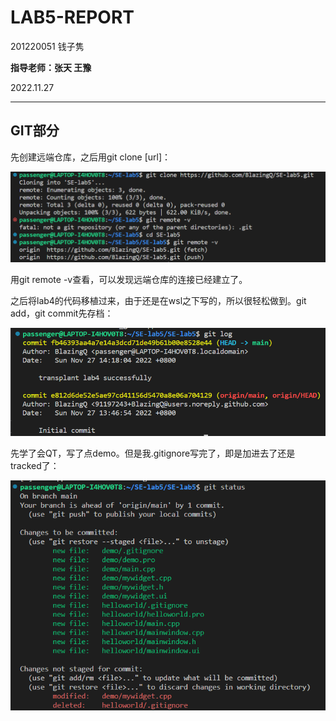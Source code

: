 # LAB5-REPORT

201220051 钱子隽

**指导老师：张天 王豫**

2022.11.27

---



## GIT部分

先创建远端仓库，之后用git clone [url]：

![image-20221127142223058](image-20221127142223058.png)

用git remote -v查看，可以发现远端仓库的连接已经建立了。

之后将lab4的代码移植过来，由于还是在wsl之下写的，所以很轻松做到。git add，git commit先存档：

![image-20221127142617464](image-20221127142617464.png)

先学了会QT，写了点demo。但是我.gitignore写完了，即是加进去了还是tracked了：

![image-20221127204203674](image-20221127204203674.png)

